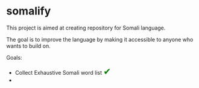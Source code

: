 # somalify
This project is aimed at creating repository for Somali language.

The goal is to improve the language by making it accessible to anyone who wants to build on.

Goals:
- Collect Exhaustive Somali word list <span style="color: green"><font size = "5"> ✔ </font></span>
-

